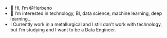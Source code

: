 - 👋 Hi, I’m @Herbeno
- 👀 I’m interested in technology, BI, data science, machine learning, deep learning...
- I Currently work in a metallurgical and I still don't work with technology, but I'm studying and I want to be a Data Engineer.
